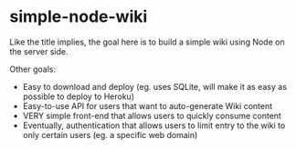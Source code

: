 # simple-node-wiki

Like the title implies, the goal here is to build a simple wiki using Node on the server side.

Other goals:

* Easy to download and deploy (eg. uses SQLite, will make it as easy as possible to deploy to Heroku)
* Easy-to-use API for users that want to auto-generate Wiki content
* VERY simple front-end that allows users to quickly consume content
* Eventually, authentication that allows users to limit entry to the wiki to only certain users (eg. a specific web domain)
